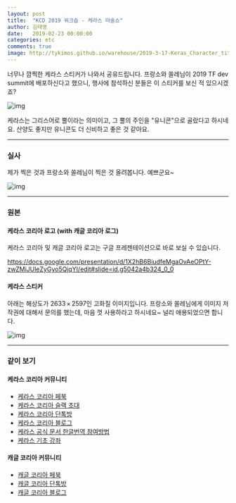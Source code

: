 ```yaml
---
layout: post
title:  "KCD 2019 워크숍 - 케라스 마술쇼"
author: 김태영
date:   2019-02-23 00:00:00
categories: etc
comments: true
image: http://tykimos.github.io/warehouse/2019-3-17-Keras_Character_title.png
---
```

너무나 깜찍한 케라스 스티커가 나와서 공유드립니다. 프랑소와 쏠레님이 2019 TF dev summit에 배포하신다고 했으니, 행사에 참석하신 분들은 이 스티커를 보신 적 있으시겠죠? 

![img](http://tykimos.github.io/warehouse/2019-3-17-Keras_Character_title.png)

케라스는 그리스어로 뿔이라는 의미이고, 그 뿔의 주인을 "유니콘"으로 골랐다고 하시네요. 산양도 좋지만 유니콘도 더 신비하고 좋은 것 같아요.

---
### 실사

제가 찍은 것과 프랑소와 쏠레님이 찍은 것 올려봅니다. 예쁘군요~

![img](http://tykimos.github.io/warehouse/2019-3-17-Keras_Character_keras_sticker_real.png)

---
### 원본

#### 케라스 코리아 로고 (with 캐글 코리아 로그)

케라스 코리아 및 캐글 코리아 로고는 구글 프레젠테이션으로 바로 보실 수 있습니다.

https://docs.google.com/presentation/d/1X2hB6BiudfeMgaOvAeOPtY-zwZMiJUleZyGyo5QjqYI/edit#slide=id.g5042a4b324_0_0

#### 케라스 스티커

아래는 해상도가 2633 × 2597인 고화질 이미지입니다. 프랑소와 쏠레님에게 이미지 저작권에 대해서 문의를 했는데, 마음 껏 사용하라고 하시네요~ 널리 애용되었으면 합니다.

![img](http://tykimos.github.io/warehouse/2019-3-17-Keras_Character_keras_sticker_grey_2.jpg)

---
### 같이 보기

#### 케라스 코리아 커뮤니티

* [케라스 코리아 페북](https://www.facebook.com/groups/KerasKorea/)
* [케라스 코리아 슬랙 초대](https://join.slack.com/t/keraskorea/shared_invite/enQtNTUzMTUxMzIyMzg4LWQ3YmQ1YTdmNTYxOTAwZTExNmFmOGM3M2QyMjIyNzYwYTY2YTY2ZjBlNDNlZDdmMTU0NGVjYzFkMWYxNzE0ZDA)
* [케라스 코리아 단톡방](https://open.kakao.com/o/g93MSBV)
* [케라스 코리아 블로그](http://keraskorea.github.io)
* [케라스 공식 문서 한글번역 참여방법](https://tykimos.github.io/2019/02/06/Contribution_of_Keras_Document_to_Korean_Translation/)
* [케라스 기초 강좌](https://tykimos.github.io/lecture/)

#### 캐글 코리아 커뮤니티

* [캐글 코리아 페북](https://www.facebook.com/groups/KaggleKoreaOpenGroup/)
* [캐글 코리아 단톡방](https://open.kakao.com/o/gP24T89)
* [캐글 코리아 블로그](https://kaggle-kr.tistory.com/)
